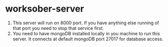# worksober-server
1. This server will run on 8000 port. If you have anything else running of that port you need to stop that service first. 
2. You need to have mongoDB installed locally in you machine to run this server. It connects at default mongoDB port 27017 for database access. 
